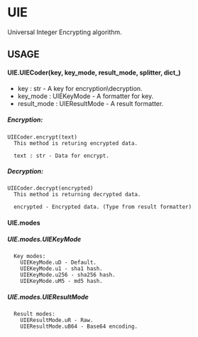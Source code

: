 
# UIE
Universal Integer Encrypting algorithm.

## USAGE

#### UIE.UIECoder(key, key_mode, result_mode, splitter, dict_)

- key : str - A key for encryption\decryption.
- key_mode : UIEKeyMode - A formatter for key.
- result_mode : UIEResultMode - A result formatter.

##### Encryption:

    UIECoder.encrypt(text)
      This method is returing encrypted data.

      text : str - Data for encrypt.

##### Decryption:

    UIECoder.decrypt(encrypted)
      This method is returning decrypted data.

      encrypted - Encrypted data. (Type from result formatter)

#### UIE.modes

##### UIE.modes.UIEKeyMode

      Key modes:
        UIEKeyMode.uD - Default.
        UIEKeyMode.u1 - sha1 hash.
        UIEKeyMode.u256 - sha256 hash.
        UIEKeyMode.uM5 - md5 hash.

##### UIE.modes.UIEResultMode

      Result modes:
        UIEResultMode.uR - Raw.
        UIEResultMode.uB64 - Base64 encoding.